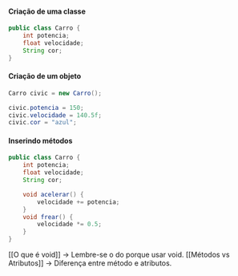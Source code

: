 #### Criação de uma classe 

```java
public class Carro {
	int potencia;
	float velocidade;
	String cor;
}
```

#### Criação de um objeto

```java
Carro civic = new Carro();

civic.potencia = 150;
civic.velocidade = 140.5f;
civic.cor = "azul";
```

#### Inserindo métodos

```java
public class Carro {
	int potencia;
	float velocidade;
	String cor;

	void acelerar() {
		velocidade += potencia;
	}
	void frear() {
		velocidade *= 0.5;
	}
}
```

[[O que é void]] -> Lembre-se o do porque usar void.
[[Métodos vs Atributos]] -> Diferença entre método e atributos.